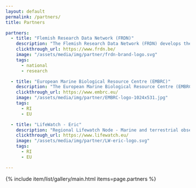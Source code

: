 ```yaml
---
layout: default
permalink: /partners/
title: Partners

partners:
  - title: "Flemish Research Data Network (FRDN)"
    description: "The Flemish Research Data Network (FRDN) develops the preconditions necessary to motivate and enable researchers from Flemish research performing organizations to exchange and reuse (FAIR) research (meta) data. This contributes to the integrity, quality, and efficiency of research and thus to accelerating innovation in society. The FRDN is a network of 36 Flemish research performing organizations who work together on Open and FAIR data. Important partners are the Flemish funding agencies and the regional nodes of European Research Infrastructures (ESFRI)"
    clickthrough_url: https://www.frdn.be/
    image: "/assets/media/img/partner/frdn-brand-logo.svg"
    tags:
      - national
      - research

  - title: "European Marine Biological Resource Centre (EMBRC)"
    description: "The European Marine Biological Resource Centre (EMBRC) aims to advance fundamental and applied marine biology and ecology research, while promoting the development of blue biotechnology. This is achieved by facilitating access to marine organisms and ecosystems, experimental facilities, technological platforms, and relevant services in its 32 marine stations and research institutes in 10 European countries including Belgium in support of robust and efficient research."
    clickthrough_url: https://www.embrc.eu/
    image: "/assets/media/img/partner/EMBRC-logo-1024x531.jpg"
    tags:
      - RI
      - EU 

  - title: "LifeWatch - Eric"
    description: "Regional Lifewatch Node - Marine and terrestrial observatories, models and data systems."
    clickthrough_url: https://www.lifewatch.eu/
    image: "/assets/media/img/partner/LW-eric-logo.svg"
    tags:
      - RI
      - EU

---
```


{% include item/list/gallery/main.html items=page.partners %}